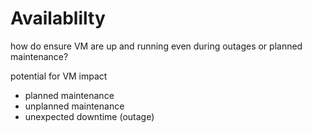 # Availablilty

how do ensure VM are up and running even during outages or planned maintenance?

potential for VM impact
* planned maintenance
* unplanned maintenance
* unexpected downtime (outage)